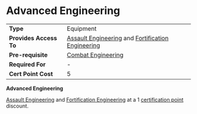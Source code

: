 # Advanced Engineering

|                        |                                                                                                             |
| ---------------------- | ----------------------------------------------------------------------------------------------------------- |
| **Type**               | Equipment                                                                                                   |
| **Provides Access To** | [Assault Engineering](Assault_Engineering.md) and [Fortification Engineering](Fortification_Engineering.md) |
| **Pre-requisite**      | [Combat Engineering](Combat_Engineering.md)                                                                 |
| **Required For**       | \-                                                                                                          |
| **Cert Point Cost**    | 5                                                                                                           |

**Advanced Engineering**

[Assault Engineering](Assault_Engineering.md) and
[Fortification Engineering](Fortification_Engineering.md) at a 1
[certification point](Certification_points.md) discount.
